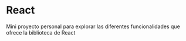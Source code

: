 # React

Mini proyecto personal para explorar las diferentes funcionalidades que ofrece la biblioteca de React